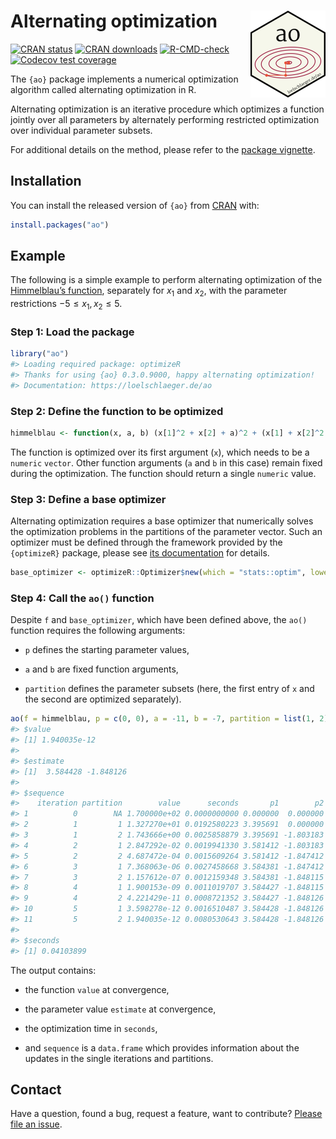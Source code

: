 
<!-- README.md is generated from README.Rmd. Please edit that file -->

# Alternating optimization <img src="man/figures/logo.png" align="right" height="139" />

<!-- badges: start -->

[![CRAN
status](https://www.r-pkg.org/badges/version/ao)](https://CRAN.R-project.org/package=ao)
[![CRAN
downloads](https://cranlogs.r-pkg.org/badges/last-month/ao)](https://CRAN.R-project.org/package=ao)
[![R-CMD-check](https://github.com/loelschlaeger/ao/workflows/R-CMD-check/badge.svg)](https://github.com/loelschlaeger/ao/actions)
[![Codecov test
coverage](https://codecov.io/gh/loelschlaeger/ao/branch/main/graph/badge.svg)](https://app.codecov.io/gh/loelschlaeger/ao?branch=main)
<!-- badges: end -->

The `{ao}` package implements a numerical optimization algorithm called
alternating optimization in R.

Alternating optimization is an iterative procedure which optimizes a
function jointly over all parameters by alternately performing
restricted optimization over individual parameter subsets.

For additional details on the method, please refer to the [package
vignette](https://loelschlaeger.de/ao/articles/ao.html).

## Installation

You can install the released version of `{ao}` from
[CRAN](https://CRAN.R-project.org) with:

``` r
install.packages("ao")
```

## Example

The following is a simple example to perform alternating optimization of
the [Himmelblau’s
function](https://en.wikipedia.org/wiki/Himmelblau%27s_function),
separately for $x_1$ and $x_2$, with the parameter restrictions
$-5 \leq x_1, x_2 \leq 5$.

### Step 1: Load the package

``` r
library("ao")
#> Loading required package: optimizeR
#> Thanks for using {ao} 0.3.0.9000, happy alternating optimization!
#> Documentation: https://loelschlaeger.de/ao
```

### Step 2: Define the function to be optimized

``` r
himmelblau <- function(x, a, b) (x[1]^2 + x[2] + a)^2 + (x[1] + x[2]^2 + b)^2
```

The function is optimized over its first argument (`x`), which needs to
be a `numeric` `vector`. Other function arguments (`a` and `b` in this
case) remain fixed during the optimization. The function should return a
single `numeric` value.

### Step 3: Define a base optimizer

Alternating optimization requires a base optimizer that numerically
solves the optimization problems in the partitions of the parameter
vector. Such an optimizer must be defined through the framework provided
by the `{optimizeR}` package, please see [its
documentation](https://loelschlaeger.de/optimizeR/) for details.

``` r
base_optimizer <- optimizeR::Optimizer$new(which = "stats::optim", lower = -5, upper = 5, method = "L-BFGS-B")
```

### Step 4: Call the `ao()` function

Despite `f` and `base_optimizer`, which have been defined above, the
`ao()` function requires the following arguments:

- `p` defines the starting parameter values,

- `a` and `b` are fixed function arguments,

- `partition` defines the parameter subsets (here, the first entry of
  `x` and the second are optimized separately).

``` r
ao(f = himmelblau, p = c(0, 0), a = -11, b = -7, partition = list(1, 2), base_optimizer = base_optimizer)
#> $value
#> [1] 1.940035e-12
#> 
#> $estimate
#> [1]  3.584428 -1.848126
#> 
#> $sequence
#>    iteration partition        value      seconds       p1        p2
#> 1          0        NA 1.700000e+02 0.0000000000 0.000000  0.000000
#> 2          1         1 1.327270e+01 0.0192580223 3.395691  0.000000
#> 3          1         2 1.743666e+00 0.0025858879 3.395691 -1.803183
#> 4          2         1 2.847292e-02 0.0019941330 3.581412 -1.803183
#> 5          2         2 4.687472e-04 0.0015609264 3.581412 -1.847412
#> 6          3         1 7.368063e-06 0.0027458668 3.584381 -1.847412
#> 7          3         2 1.157612e-07 0.0012159348 3.584381 -1.848115
#> 8          4         1 1.900153e-09 0.0011019707 3.584427 -1.848115
#> 9          4         2 4.221429e-11 0.0008721352 3.584427 -1.848126
#> 10         5         1 3.598278e-12 0.0016510487 3.584428 -1.848126
#> 11         5         2 1.940035e-12 0.0080530643 3.584428 -1.848126
#> 
#> $seconds
#> [1] 0.04103899
```

The output contains:

- the function `value` at convergence,

- the parameter value `estimate` at convergence,

- the optimization time in `seconds`,

- and `sequence` is a `data.frame` which provides information about the
  updates in the single iterations and partitions.

## Contact

Have a question, found a bug, request a feature, want to contribute?
[Please file an
issue](https://github.com/loelschlaeger/ao/issues/new/choose).
